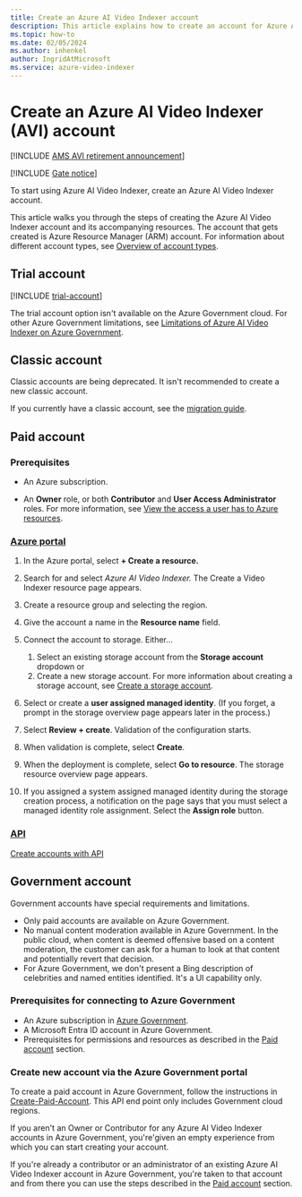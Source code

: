 ```yaml
---
title: Create an Azure AI Video Indexer account
description: This article explains how to create an account for Azure AI Video Indexer.
ms.topic: how-to
ms.date: 02/05/2024
ms.author: inhenkel
author: IngridAtMicrosoft
ms.service: azure-video-indexer
---
```

 
# Create an Azure AI Video Indexer (AVI) account

[!INCLUDE [AMS AVI retirement announcement](./includes/important-ams-retirement-avi-announcement.md)]

[!INCLUDE [Gate notice](./includes/face-limited-access.md)]

To start using Azure AI Video Indexer, create an Azure AI Video Indexer account. 

This article walks you through the steps of creating the Azure AI Video Indexer account and its accompanying resources. The account that gets created is Azure Resource Manager (ARM) account. For information about different account types, see [Overview of account types](accounts-overview.md).

## Trial account

[!INCLUDE [trial-account](includes/trial-account.md)]

The trial account option isn't available on the Azure Government cloud. For other Azure Government limitations, see [Limitations of Azure AI Video Indexer on Azure Government](connect-to-azure.md#limitations-of-azure-ai-video-indexer-on-azure-government).

## Classic account

Classic accounts are being deprecated. It isn't recommended to create a new classic account.

If you currently have a classic account, see the [migration guide](azure-video-indexer-ams-retirement-guide.md).

## Paid account

### Prerequisites

- An Azure subscription.
* An **Owner** role, or both **Contributor** and **User Access Administrator** roles. For more information, see [View the access a user has to Azure resources](/azure/role-based-access-control/check-access).

### [Azure portal](#tab/portal)

1.  In the Azure portal, select **+ Create a resource.**
1.  Search for and select *Azure AI Video Indexer.* The Create a Video Indexer resource page appears.
1.  Create a resource group and selecting the region.
1.  Give the account a name in the **Resource name** field.
1.  Connect the account to storage. Either…
    1.  Select an existing storage account from the **Storage account** dropdown or
    1.  Create a new storage account. For more information about creating a storage account, see [Create a storage account](/azure/storage/common/storage-account-create?tabs=azure-portal).

1.  Select or create a **user assigned managed identity**. (If you forget, a prompt in the storage overview page appears later in the process.)
1.  Select **Review + create**. Validation of the configuration starts.
1.  When validation is complete, select **Create**.
1.  When the deployment is complete, select **Go to resource**. The storage resource overview page appears.
1.  If you assigned a system assigned managed identity during the storage creation process, a notification on the page says that you must select a managed identity role assignment. Select the **Assign role** button.

### [API](#tab/api)
[Create accounts with API](/rest/api/videoindexer/stable/accounts)

## Government account

Government accounts have special requirements and limitations. 

- Only paid accounts are available on Azure Government.
- No manual content moderation available in Azure Government. In the public cloud, when content is deemed offensive based on a content moderation, the customer can ask for a human to look at that content and potentially revert that decision.
- For Azure Government, we don't present a Bing description of celebrities and named entities identified. It's a UI capability only.

### Prerequisites for connecting to Azure Government

- An Azure subscription in [Azure Government](/azure/azure-government/).
- A Microsoft Entra ID account in Azure Government.
- Prerequisites for permissions and resources as described in the [Paid account](#paid-account) section.

### Create new account via the Azure Government portal

To create a paid account in Azure Government, follow the instructions in [Create-Paid-Account](https://api-portal.videoindexer.ai/api-details#api=Operations&operation=Create-Paid-Account). This API end point only includes Government cloud regions.

If you aren't an Owner or Contributor for any Azure AI Video Indexer accounts in Azure Government, you're'given an empty experience from which you can start creating your account.

If you're already a contributor or an administrator of an existing Azure AI Video Indexer account in Azure Government, you're taken to that account and from there you can use the steps described in the [Paid account](#paid-account) section.
